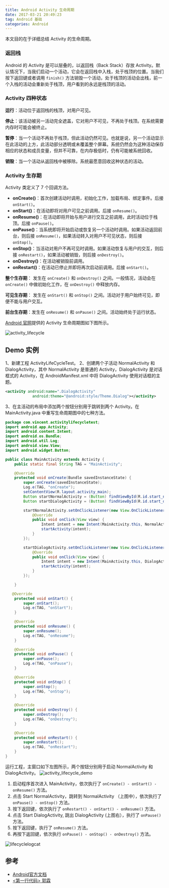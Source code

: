 ```yaml
---
title: Android Activity 生命周期
date: 2017-03-21 20:49:23
tag: Android 基础
categories: Android
---
```

本文目的在于详细总结 Activity 的生命周期。

### 返回栈
Android 的 Activity 是可以层叠的，以返回栈（Back Stack）存放 Activity。默认情况下，当我们启动一个活动，它会在返回栈中入栈，处于栈顶的位置。当我们按下返回键或者调用 `finish()` 方法销毁一个活动，处于栈顶的活动会出栈，前一个入栈的活动会重新处于栈顶，用户看到的永远是栈顶的活动。
### Activity 四种状态
**运行**：活动位于返回栈的栈顶，对用户可见。

**停止**：该活动被另一活动完全遮盖，它对用户不可见，不再处于栈顶。在系统需要内存时可能会被终止。

**暂停**：当一个活动不再处于栈顶，但此活动仍然可见。也就是说，另一个活动显示在此活动的上方，此活动部分透明或未覆盖整个屏幕。系统仍然会为这种活动保存相应的状态和成员变量，但并不可靠，在内存极低时，仍有可能被系统回收。

**销毁**：当一个活动从返回栈中被移除。系统最愿意回收这种状态的活动。

### Activity 生存期
Activity 类定义了 7 个回调方法。

- **onCreate()**：首次创建活动时调用，初始化工作，加载布局、绑定事件。后接 `onStart()`。
- **onStart()**：在活动即将对用户可见之前调用。后接 `onResume()`。
- **onResume()**：在活动即将开始与用户进行交互之前调用，此时活动位于栈顶。后接 `onPause()`。
- **onPause()**：当系统即将开始启动或恢复另一个活动时调用。如果活动返回前台，则后接 `onResume()`，如果活动转入对用户不可见状态，则后接 `onStop()`。
- **onStop()**：当活动对用户不再可见时调用。如果活动恢复与用户的交互，则后接 `onRestart()`，如果活动被销毁，则后接 `onDestroy()`。
- **onDestroy()**：在活动被销毁前调用。
- **onRestart()**：在活动已停止并即将再次启动前调用。后接 `onStart()`。

**整个生存期**： 发生在 `onCreate()` 和 `onDestroy()` 之间。一般情况，活动会在 `onCreate()` 中做初始化工作，在 `onDestroy()` 中释放内存。

**可见生存期**： 发生在 `onStart()` 和 `onStop()` 之间。活动对于用户始终可见，即便不能与用户交互。

**前台生存期**：发生在 `onResume()` 和 `onPause()` 之间。活动始终处于运行状态。

[Android 官网](https:Andr//developer.android.google.cn/guide/components/activities.html?hl=zh-cn)提供的 Activity 生命周期图如下图所示。

![activity_lifecycle](activity-life-cycle/activity_lifecycle.png)

## Demo 实例 
1、新建工程 ActivityLifeCycleTest。
2、创建两个子活动 NormalActivity 和 DialogActivity，其中 NormalActivity 是普通的 Activity，DialogActivity 是对话框式的 Activity，在 AndroidManifest.xml 中将 DialogActivity 使用对话框的主题。

```xml
<activity android:name=".DialogActivity"
            android:theme="@android:style/Theme.Dialog"></activity>
```
3、在主活动的布局中添加两个按钮分别用于跳转到两个 Activity。在 MainActivity.java 中重写生命周期图中的七种方法。
```java
package com.vincent.activitylifecycletest;
import android.app.Activity;
import android.content.Intent;
import android.os.Bundle;
import android.util.Log;
import android.view.View;
import android.widget.Button;

public class MainActivity extends Activity {
    public static final String TAG = "MainActivity";

    @Override
    protected void onCreate(Bundle savedInstanceState) {
        super.onCreate(savedInstanceState);
        Log.e(TAG, "onCreate");
        setContentView(R.layout.activity_main);
        Button startNormalActivity = (Button) findViewById(R.id.start_normal_activity);
        Button startDialogActivity = (Button) findViewById(R.id.start_dialog_activity);

        startNormalActivity.setOnClickListener(new View.OnClickListener() {
            @Override
            public void onClick(View view) {
                Intent intent = new Intent(MainActivity.this, NormalActivity.class);
                startActivity(intent);
            }
        });

        startDialogActivity.setOnClickListener(new View.OnClickListener() {
            @Override
            public void onClick(View view) {
                Intent intent = new Intent(MainActivity.this, DialogActivity.class);
                startActivity(intent);
            }
        });

    }

   @Override
    protected void onStart() {
        super.onStart();
        Log.e(TAG, "onStart");
    }

    @Override
    protected void onResume() {
        super.onResume();
        Log.e(TAG, "onResume");
    }

    @Override
    protected void onPause() {
        super.onPause();
        Log.e(TAG, "onPause");
    }

    @Override
    protected void onStop() {
        super.onStop();
        Log.e(TAG, "onStop");
    }

    @Override
    protected void onDestroy() {
        super.onDestroy();
        Log.e(TAG, "onDestroy");
    }

    @Override
    protected void onRestart() {
        super.onRestart();
        Log.e(TAG, "onRestart");
    }
}

```
运行工程，主窗口如下左图所示，两个按钮分别用于启动 NormalActivity 和 DialogActivity。 
![activity_lifecycle_demo](activity-life-cycle/activity_lifecycle_demo.png)


1. 启动程序首次进入 MainActivity，依次执行了 `onCreate() - onStart() - onResume()` 方法。
2. 点击 Start NormalActivity，跳转到 NormalActivity （上图中），依次执行了 `onPause() - onStop()` 方法。
3. 按下返回键，依次执行了 `onRestart() - onStart() - onResume()` 方法。
4. 点击 Start DialogActivity, 跳出 DialogActivity (上图右），执行了 `onPause()` 方法。
5. 按下返回键，执行了 `onResume()` 方法。
6. 再按下返回键，依次执行 `onPause() - onStop() - onDestroy()` 方法。

![lifecyclelogcat](activity-life-cycle/lifecyclelogcat.png)

## 参考
- [Android官方文档](https://developer.android.google.cn/guide/components/activities.html?hl=zh-cn)
- [<第一行代码> 郭霖](https://www.amazon.cn/dp/B01MSR5D04)

